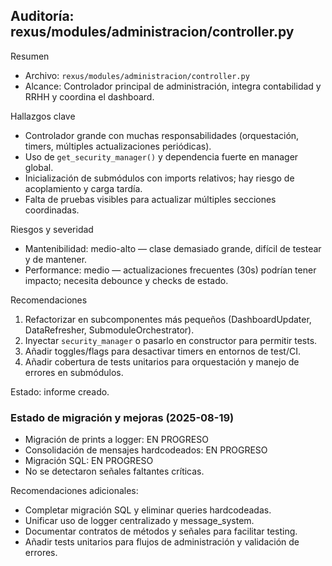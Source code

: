 ## Auditoría: rexus/modules/administracion/controller.py

Resumen
- Archivo: `rexus/modules/administracion/controller.py`
- Alcance: Controlador principal de administración, integra contabilidad y RRHH y coordina el dashboard.

Hallazgos clave
- Controlador grande con muchas responsabilidades (orquestación, timers, múltiples actualizaciones periódicas).
- Uso de `get_security_manager()` y dependencia fuerte en manager global.
- Inicialización de submódulos con imports relativos; hay riesgo de acoplamiento y carga tardía.
- Falta de pruebas visibles para actualizar múltiples secciones coordinadas.

Riesgos y severidad
- Mantenibilidad: medio-alto — clase demasiado grande, difícil de testear y de mantener.
- Performance: medio — actualizaciones frecuentes (30s) podrían tener impacto; necesita debounce y checks de estado.

Recomendaciones
1. Refactorizar en subcomponentes más pequeños (DashboardUpdater, DataRefresher, SubmoduleOrchestrator).
2. Inyectar `security_manager` o pasarlo en constructor para permitir tests.
3. Añadir toggles/flags para desactivar timers en entornos de test/CI.
4. Añadir cobertura de tests unitarios para orquestación y manejo de errores en submódulos.

Estado: informe creado.

### Estado de migración y mejoras (2025-08-19)
- Migración de prints a logger: EN PROGRESO
- Consolidación de mensajes hardcodeados: EN PROGRESO
- Migración SQL: EN PROGRESO
- No se detectaron señales faltantes críticas.

Recomendaciones adicionales:
- Completar migración SQL y eliminar queries hardcodeadas.
- Unificar uso de logger centralizado y message_system.
- Documentar contratos de métodos y señales para facilitar testing.
- Añadir tests unitarios para flujos de administración y validación de errores.
